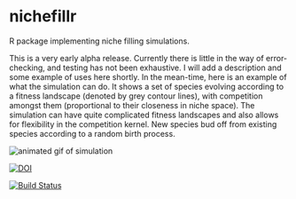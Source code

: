 # nichefillr
R package implementing niche filling simulations.

This is a very early alpha release. Currently there is little in the way of error-checking, and
testing has not been exhaustive. I will add a description and some example of uses here shortly.
In the mean-time, here is an example of what the simulation can do. It shows a set of species evolving according to a fitness landscape (denoted by grey contour lines), with competition amongst them (proportional to their closeness in niche space). The simulation can have quite complicated fitness landscapes and also allows for flexibility in the competition kernel. New species bud off from existing species according to a random birth process.

![animated gif of simulation](tester.gif)

[![DOI](https://zenodo.org/badge/DOI/10.5281/zenodo.1166254.svg)](https://doi.org/10.5281/zenodo.1166254)

[![Build Status](https://travis-ci.org/rdinnager/nichefillr.svg?branch=development)](https://travis-ci.org/rdinnager/nichefillr)
